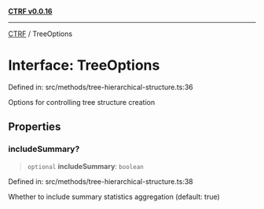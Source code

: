 [**CTRF v0.0.16**](../README.md)

***

[CTRF](../README.md) / TreeOptions

# Interface: TreeOptions

Defined in: src/methods/tree-hierarchical-structure.ts:36

Options for controlling tree structure creation

## Properties

### includeSummary?

> `optional` **includeSummary**: `boolean`

Defined in: src/methods/tree-hierarchical-structure.ts:38

Whether to include summary statistics aggregation (default: true)
